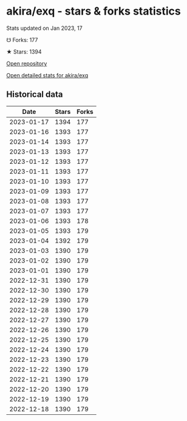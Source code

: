 # akira/exq - stars & forks statistics

Stats updated on Jan 2023, 17

☋ Forks: 177

★ Stars: 1394

[Open repository](https://github.com/akira/exq)

[Open detailed stats for akira/exq](https://reviewgithub.com/rep/akira/exq)

## Historical data
| Date | Stars | Forks |
|------|-------|-------|
| 2023-01-17 | 1394 | 177 | 
| 2023-01-16 | 1393 | 177 | 
| 2023-01-14 | 1393 | 177 | 
| 2023-01-13 | 1393 | 177 | 
| 2023-01-12 | 1393 | 177 | 
| 2023-01-11 | 1393 | 177 | 
| 2023-01-10 | 1393 | 177 | 
| 2023-01-09 | 1393 | 177 | 
| 2023-01-08 | 1393 | 177 | 
| 2023-01-07 | 1393 | 177 | 
| 2023-01-06 | 1393 | 178 | 
| 2023-01-05 | 1393 | 179 | 
| 2023-01-04 | 1392 | 179 | 
| 2023-01-03 | 1390 | 179 | 
| 2023-01-02 | 1390 | 179 | 
| 2023-01-01 | 1390 | 179 | 
| 2022-12-31 | 1390 | 179 | 
| 2022-12-30 | 1390 | 179 | 
| 2022-12-29 | 1390 | 179 | 
| 2022-12-28 | 1390 | 179 | 
| 2022-12-27 | 1390 | 179 | 
| 2022-12-26 | 1390 | 179 | 
| 2022-12-25 | 1390 | 179 | 
| 2022-12-24 | 1390 | 179 | 
| 2022-12-23 | 1390 | 179 | 
| 2022-12-22 | 1390 | 179 | 
| 2022-12-21 | 1390 | 179 | 
| 2022-12-20 | 1390 | 179 | 
| 2022-12-19 | 1390 | 179 | 
| 2022-12-18 | 1390 | 179 | 

